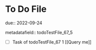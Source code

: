 # To Do File

due:: 2022-09-24

metadatafield:: todoTestFile_67_5

- [ ] Task of todoTestFile_67 1 [[Query me]]

